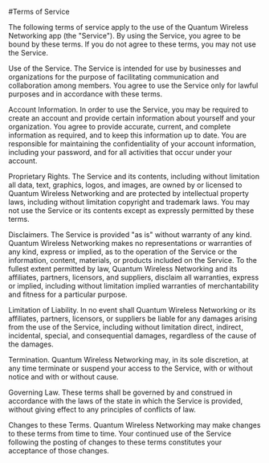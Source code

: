#Terms of Service

The following terms of service apply to the use of the Quantum Wireless Networking app (the "Service"). By using the Service, you agree to be bound by
these terms. If you do not agree to these terms, you may not use the Service.

Use of the Service. The Service is intended for use by businesses and organizations for the purpose of facilitating communication and collaboration among 
members. You agree to use the Service only for lawful purposes and in accordance with these terms.

Account Information. In order to use the Service, you may be required to create an account and provide certain information about yourself and your 
organization. You agree to provide accurate, current, and complete information as required, and to keep this information up to date. You are responsible 
for maintaining the confidentiality of your account information, including your password, and for all activities that occur under your account.

Proprietary Rights. The Service and its contents, including without limitation all data, text, graphics, logos, and images, are owned by or licensed to 
Quantum Wireless Networking and are protected by intellectual property laws, including without limitation copyright and trademark laws. You may not use the 
Service or its contents except as expressly permitted by these terms.

Disclaimers. The Service is provided "as is" without warranty of any kind. Quantum Wireless Networking makes no representations or warranties of any kind, 
express or implied, as to the operation of the Service or the information, content, materials, or products included on the Service. To the fullest extent 
permitted by law, Quantum Wireless Networking and its affiliates, partners, licensors, and suppliers, disclaim all warranties, express or implied, 
including without limitation implied warranties of merchantability and fitness for a particular purpose.

Limitation of Liability. In no event shall Quantum Wireless Networking or its affiliates, partners, licensors, or suppliers be liable for any damages 
arising from the use of the Service, including without limitation direct, indirect, incidental, special, and consequential damages, regardless of the cause
of the damages.

Termination. Quantum Wireless Networking may, in its sole discretion, at any time terminate or suspend your access to the Service, with or without notice 
and with or without cause.

Governing Law. These terms shall be governed by and construed in accordance with the laws of the state in which the Service is provided, without giving 
effect to any principles of conflicts of law.

Changes to these Terms. Quantum Wireless Networking may make changes to these terms from time to time. Your continued use of the Service following the 
posting of changes to these terms constitutes your acceptance of those changes.

